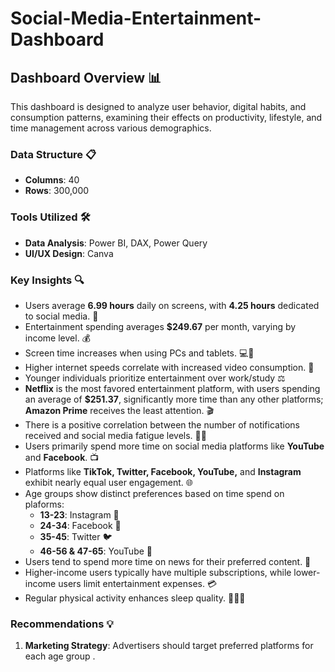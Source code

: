 # Social-Media-Entertainment-Dashboard

## Dashboard Overview 📊

This dashboard is designed to analyze user behavior, digital habits, and consumption patterns, examining their effects on productivity, lifestyle, and time management across various demographics.

### Data Structure 📋
- **Columns**: 40
- **Rows**: 300,000

### Tools Utilized 🛠️
- **Data Analysis**: Power BI, DAX, Power Query
- **UI/UX Design**: Canva

### Key Insights 🔍
- Users average **6.99 hours** daily on screens, with **4.25 hours** dedicated to social media. 📱
- Entertainment spending averages **$249.67** per month, varying by income level. 💰
- Screen time increases when using PCs and tablets. 💻📱
- Higher internet speeds correlate with increased video consumption. 🚀
- Younger individuals prioritize entertainment over work/study ⚖️
- **Netflix** is the most favored entertainment platform, with users spending an average of **$251.37**, significantly more time than any  other platforms; **Amazon Prime** receives the least attention. 🎬
- There is a positive correlation between the number of notifications received and social media fatigue levels. 🔔😩
- Users primarily spend more time on social media platforms like **YouTube** and **Facebook**. 📺
- Platforms like **TikTok, Twitter, Facebook, YouTube,** and **Instagram** exhibit nearly equal user engagement. 🌐
- Age groups show distinct preferences based on time spend on plaforms: 
  - **13-23**: Instagram 📸
  - **24-34**: Facebook 📘
  - **35-45**: Twitter 🐦
  - **46-56 & 47-65**: YouTube 🎥
- Users tend to spend more time on news for their preferred content. 📰
- Higher-income users typically have multiple subscriptions, while lower-income users limit entertainment expenses. 💳
- Regular physical activity enhances sleep quality. 🏃‍♂️💤

 
### Recommendations 💡
1. **Marketing Strategy**: Advertisers should target preferred platforms for each age group .


